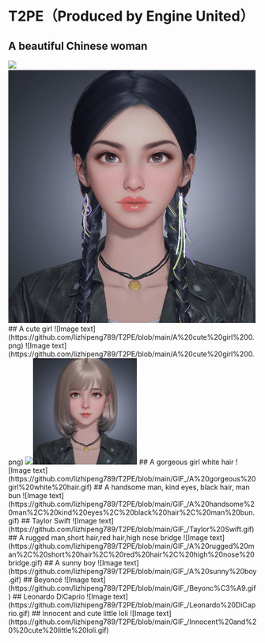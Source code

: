 # T2PE（Produced by Engine United）
## A beautiful Chinese woman  
<img src="https://github.com/lizhipeng789/T2PE/blob/main/gif3/A_beautiful_Chinese_woman.gif" width="500px">
<img src="https://github.com/lizhipeng789/T2PE/blob/main/png2/A_beautiful_Chinese_woman%2013.png" width="500px"> 
## A cute girl   
![Image text](https://github.com/lizhipeng789/T2PE/blob/main/A%20cute%20girl%200.png) ![Image text](https://github.com/lizhipeng789/T2PE/blob/main/A%20cute%20girl%200.png)    
<img src="https://github.com/lizhipeng789/T2PE/blob/main/GIF_/A%20gorgeous%20girl%20white%20hair.gif" width="210px"><img src="https://github.com/lizhipeng789/T2PE/blob/main/A%20cute%20girl%200.png" width="210px">
## A gorgeous girl white hair  
![Image text](https://github.com/lizhipeng789/T2PE/blob/main/GIF_/A%20gorgeous%20girl%20white%20hair.gif)  
## A handsome man, kind eyes, black hair, man bun   
![Image text](https://github.com/lizhipeng789/T2PE/blob/main/GIF_/A%20handsome%20man%2C%20kind%20eyes%2C%20black%20hair%2C%20man%20bun.gif)  
## Taylor Swift  
![Image text](https://github.com/lizhipeng789/T2PE/blob/main/GIF_/Taylor%20Swift.gif)  
## A rugged man,short hair,red hair,high nose bridge  
![Image text](https://github.com/lizhipeng789/T2PE/blob/main/GIF_/A%20rugged%20man%2C%20short%20hair%2C%20red%20hair%2C%20high%20nose%20bridge.gif)  
## A sunny boy  
![Image text](https://github.com/lizhipeng789/T2PE/blob/main/GIF_/A%20sunny%20boy.gif)  
## Beyoncé  
![Image text](https://github.com/lizhipeng789/T2PE/blob/main/GIF_/Beyonc%C3%A9.gif)  
## Leonardo DiCaprio  
![Image text](https://github.com/lizhipeng789/T2PE/blob/main/GIF_/Leonardo%20DiCaprio.gif)  
## Innocent and  cute little loli  
![Image text](https://github.com/lizhipeng789/T2PE/blob/main/GIF_/Innocent%20and%20%20cute%20little%20loli.gif)  

